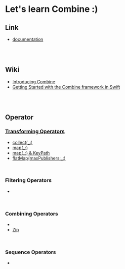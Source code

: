 # Let's learn Combine :)

## Link
- <a href="https://developer.apple.com/documentation/Combine">documentation</a>

<br>
<br>

## Wiki
- <a href="https://github.com/kyeoeol/combine-learning/wiki/Introducing-Combine">Introducing Combine</a>
- <a href="https://github.com/kyeoeol/combine-learning/wiki/Getting-Started-with-the-Combine-framework-in-Swift">Getting Started with the Combine framework in Swift</a>

<br>
<br>

## Operator

### <a href="https://github.com/kyeoeol/combine-learning/blob/main/CombineTransformingOperators.playground/Contents.swift">Transforming Operators</a>
- <a href="https://github.com/kyeoeol/combine-learning/wiki/%5BTransforming-Operator%5D-collect(_:)">collect(_:)</a>
- <a href="https://github.com/kyeoeol/combine-learning/wiki/%5BTransforming-Operator%5D-map(_:)">map(_:)</a>
- <a href="https://github.com/kyeoeol/combine-learning/wiki/%5BTransforming-Operator%5D-map(_:)-&-KeyPath">map(_:) & KeyPath</a>
- <a href="https://github.com/kyeoeol/combine-learning/wiki/%5BTransforming-Operator%5D-flatMap(maxPublishers:_:)">flatMap(maxPublishers:_:)</a>

<br>

### Filtering Operators
- <a href=""></a>

<br>

### Combining Operators
- <a href=""></a>
- <a href="https://github.com/kyeoeol/combine-learning/wiki/%5BOperator%5D-Zip">Zip</a>

<br>

### Sequence Operators
- <a href=""></a>
